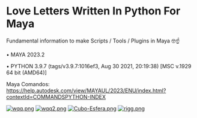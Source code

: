 # Love Letters Written In Python For Maya

Fundamental information to make  Scripts / Tools / Plugins in Maya 🤓☝

• MAYA 2023.2 

• PYTHON 3.9.7 (tags/v3.9.7:1016ef3, Aug 30 2021, 20:19:38) [MSC v.1929 64 bit (AMD64)]


Maya Comandos: https://help.autodesk.com/view/MAYAUL/2023/ENU/index.html?contextId=COMMANDSPYTHON-INDEX

[![wqq.png](https://i.postimg.cc/sxJnG3bb/wqq.png)](https://postimg.cc/V0d93PfF)
[![wqq2.png](https://i.postimg.cc/8CCPKVMG/wqq2.png)](https://postimg.cc/QFR3CwfY)
[![Cubo-Esfera.png](https://i.postimg.cc/dtFHJwqB/Cubo-Esfera.png)](https://postimg.cc/HjS42G8c)
[![rigg.png](https://i.postimg.cc/VLXYN3Jg/rigg.png)](https://postimg.cc/qzMfbDX6)
